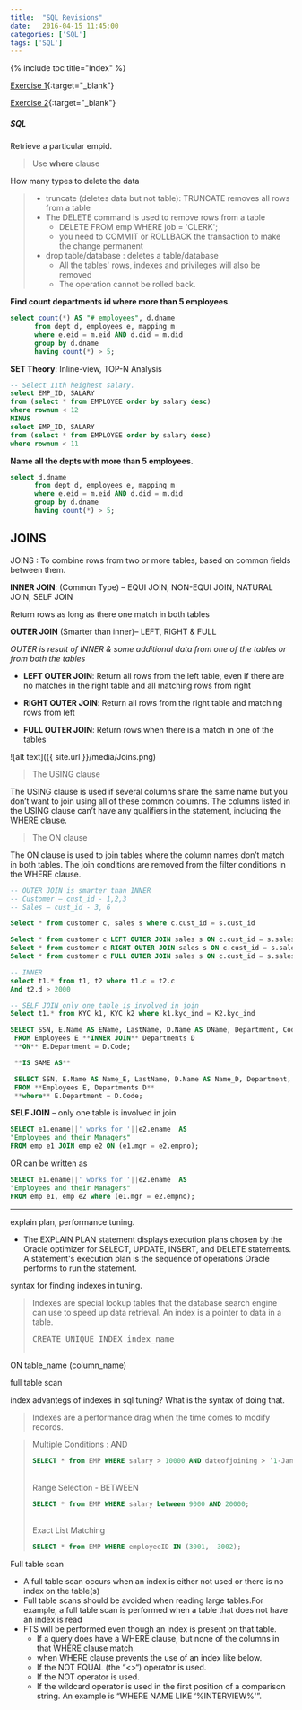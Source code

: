 ```yaml
---
title:  "SQL Revisions"
date:   2016-04-15 11:45:00
categories: ['SQL']
tags: ['SQL']
---
```



{% include toc title="Index" %}


[Exercise 1](https://en.wikibooks.org/wiki/SQL_Exercises/Employee_management){:target="\_blank"}

[Exercise 2](https://en.wikibooks.org/wiki/SQL_Exercises){:target="\_blank"}

##### SQL

<i class="fa fa-question"></i> Retrieve a particular empid.

> <i class="fa fa-check"></i>
>  Use **where** clause

<i class="fa fa-question"></i> How many types to delete the data

> - truncate (deletes data but not table): TRUNCATE removes all rows from a table
> - The DELETE command is used to remove rows from a table
>     + DELETE FROM emp WHERE job = 'CLERK';
>     +  you need to COMMIT or ROLLBACK the transaction to make the change permanent
> - drop table/database : deletes a table/database
>     +  All the tables' rows, indexes and privileges will also be removed
>     +  The operation cannot be rolled back.

**Find count departments id where more than 5 employees.**

``` sql
select count(*) AS "# employees", d.dname
      from dept d, employees e, mapping m
      where e.eid = m.eid AND d.did = m.did
      group by d.dname
      having count(*) > 5;
```

**SET Theory**: Inline-view, TOP-N Analysis
```sql
-- Select 11th heighest salary.
select EMP_ID, SALARY
from (select * from EMPLOYEE order by salary desc)
where rownum < 12
MINUS
select EMP_ID, SALARY
from (select * from EMPLOYEE order by salary desc)
where rownum < 11
```

**Name all the depts with more than 5 employees.**

```sql
select d.dname
      from dept d, employees e, mapping m
      where e.eid = m.eid AND d.did = m.did
      group by d.dname
      having count(*) > 5;
```

## JOINS

JOINS : To combine rows from two or more tables, based on common fields between them.

**INNER JOIN**: (Common Type) – EQUI JOIN, NON-EQUI JOIN, NATURAL JOIN, SELF JOIN

  Return rows as long as there one match in both tables

**OUTER JOIN** (Smarter than inner)– LEFT, RIGHT & FULL

_OUTER is result of INNER & some additional data from one of the tables or from both the tables_

  - **LEFT OUTER JOIN**: Return all rows from the left table, even if there are
 no matches in the right table and all matching rows from right

  - **RIGHT OUTER JOIN**: Return all rows from the right table and matching rows from left

  - **FULL OUTER JOIN**: Return rows when there is a match in one of the tables

![alt text]({{ site.url }}/media/Joins.png)

> The USING clause

The USING clause is used if several columns share the same name but you don’t want to join using all of these common columns. The columns listed in the USING clause can’t have any qualifiers in the statement, including the WHERE clause.

> The ON clause

The ON clause is used to join tables where the column names don’t match in both tables. The join conditions are removed from the filter conditions in the WHERE clause.

```SQL
-- OUTER JOIN is smarter than INNER
-- Customer – cust_id - 1,2,3
-- Sales – cust_id - 3, 6

Select * from customer c, sales s where c.cust_id = s.cust_id

Select * from customer c LEFT OUTER JOIN sales s ON c.cust_id = s.sales_id
Select * from customer c RIGHT OUTER JOIN sales s ON c.cust_id = s.sales_id
Select * from customer c FULL OUTER JOIN sales s ON c.cust_id = s.sales_id
```

```sql
-- INNER
select t1.* from t1, t2 where t1.c = t2.c
And t2.d > 2000

-- SELF JOIN only one table is involved in join
Select t1.* from KYC k1, KYC k2 where k1.kyc_ind = K2.kyc_ind

SELECT SSN, E.Name AS EName, LastName, D.Name AS DName, Department, Code, Budget
 FROM Employees E **INNER JOIN** Departments D
 **ON** E.Department = D.Code;

 **IS SAME AS**

 SELECT SSN, E.Name AS Name_E, LastName, D.Name AS Name_D, Department, Code, Budget
 FROM **Employees E, Departments D**
 **where** E.Department = D.Code;
```


**SELF JOIN** – only one table is involved in join <br>

```sql
SELECT e1.ename||' works for '||e2.ename  AS
"Employees and their Managers"
FROM emp e1 JOIN emp e2 ON (e1.mgr = e2.empno);
```

OR can be written as

```sql
SELECT e1.ename||' works for '||e2.ename  AS
"Employees and their Managers"
FROM emp e1, emp e2 where (e1.mgr = e2.empno);
```

-----------

<i class="fa fa-question"></i> explain plan, performance tuning.

 - The EXPLAIN PLAN statement displays execution plans chosen by the Oracle optimizer for SELECT, UPDATE, INSERT, and DELETE statements. A statement's execution plan is the sequence of operations Oracle performs to run the statement.

<i class="fa fa-question"></i> syntax for finding indexes in tuning.

> Indexes are special lookup tables that the database search engine can use to
> speed up data retrieval. An index is a pointer to data in a
> table.
> <pre>
> CREATE UNIQUE INDEX index_name
ON table_name (column_name)
> </pre>
<i class="fa fa-question"></i> full table scan

<i class="fa fa-question"></i> index advantegs of indexes in sql tuning? What is the syntax of doing that.
> Indexes are a performance drag when the time comes to modify records.

<i class="fa fa-question"></i>

> Multiple Conditions : AND <br>
> ``` sql
> SELECT * from EMP WHERE salary > 10000 AND dateofjoining > ‘1-Jan-1990’ ;
> ```
> <br>Range Selection - BETWEEN
> ``` sql
> SELECT * from EMP WHERE salary between 9000 AND 20000;
> ```
> <br>Exact List Matching
> ```sql
> SELECT * from EMP WHERE employeeID IN (3001,  3002);
> ```

<i class="fa fa-question"></i> Full table scan

 - A full table scan occurs when an index is either not used or there is no index on the table(s)
 - Full table scans should be avoided when reading large tables.For example, a full table scan is performed when a table that does not have an index is read
 -  FTS will be performed even though an index is present on that table.
     +  If a query does have a WHERE clause, but none of the columns in that WHERE clause match.
     +  when WHERE clause prevents the use of an index like below.
     +  If the NOT EQUAL (the “<>“) operator is used.
     +  If the NOT operator is used.
     +  If the wildcard operator is used in the first position of a comparison string. An example is “WHERE NAME LIKE ‘%INTERVIEW%'”.
